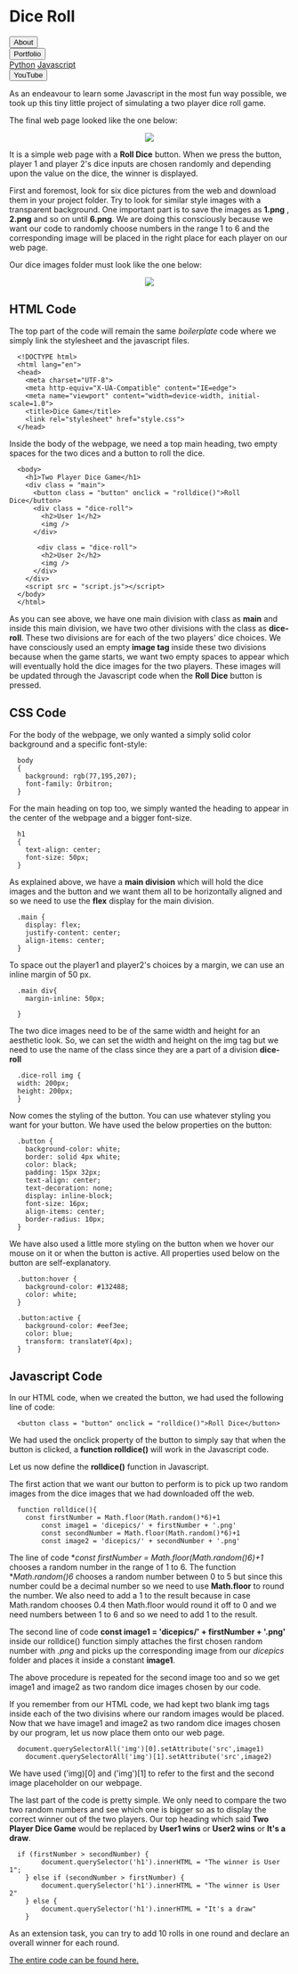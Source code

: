 <link rel ="stylesheet" href="style2.css">
  <div class = "heading">
    <h1>Dice Roll</h1>
  </div>
  <nav class = "topbar">
    <button onclick="window.location.href='index.html';">About</button>
    <div class="dropdown">
      <button class = "dropbtn">Portfolio</button>
        <div class="dropdown-content">
          <a href="Python.html">Python</a>
          <a href="Javascript.html">Javascript</a>
        </div>
    </div>
    <button onclick="window.open('https://www.youtube.com/@shellysachdev/videos', '_blank')">YouTube</button>
  </nav>

As an endeavour to learn some Javascript in the most fun way possible, we took up this tiny little project of simulating a two player dice roll game. 

The final web page looked like the one below:

<center><img src="dice.PNG"></center>

It is a simple web page with a **Roll Dice** button. When we press the button, player 1 and player 2's dice inputs are chosen randomly and depending upon the value on the dice, the winner is displayed.

First and foremost, look for six dice pictures from the web and download them in your project folder. Try to look for similar style images with a transparent background. One important part is to save the images as **1.png** , **2.png** and so on until **6.png**. We are doing this consciously because we want our code to randomly choose numbers in the range 1 to 6 and the corresponding image will be placed in the right place for each player on our web page.  

Our dice images folder must look like the one below:

<center><img src="dicepics.PNG"></center>


## HTML Code 

The top part of the code will remain the same *boilerplate* code where we simply link the stylesheet and the javascript files.

```{HTML}
  <!DOCTYPE html>
  <html lang="en">
  <head>
    <meta charset="UTF-8">
    <meta http-equiv="X-UA-Compatible" content="IE=edge">
    <meta name="viewport" content="width=device-width, initial-scale=1.0">
    <title>Dice Game</title>
    <link rel="stylesheet" href="style.css">
  </head>
```

Inside the body of the webpage, we need a top main heading, two empty spaces for the two dices and a button to roll the dice. 

```{HTML}
  <body>
    <h1>Two Player Dice Game</h1>
    <div class = "main">
      <button class = "button" onclick = "rolldice()">Roll Dice</button>
      <div class = "dice-roll">
        <h2>User 1</h2>
        <img />
      </div>

       <div class = "dice-roll">
        <h2>User 2</h2>
        <img />
      </div>
    </div>
    <script src = "script.js"></script>
  </body>
  </html>
```

As you can see above, we have one main division with class as **main** and inside this main division, we have two other divisions with the class as **dice-roll**. These two divisions are for each of the two players' dice choices. We have consciously used an empty **image tag** inside these two divisions because when the game starts, we want two empty spaces to appear which will eventually hold the dice images for the two players. These images will be updated through the Javascript code when the **Roll Dice** button is pressed. 

## CSS Code

For the body of the webpage, we only wanted a simply solid color background and a specific font-style:

```{CSS}
  body 
  {
    background: rgb(77,195,207);
    font-family: Orbitron;
  }
```

For the main heading on top too, we simply wanted the heading to appear in the center of the webpage and a bigger font-size.

```{CSS}
  h1
  {
    text-align: center;
    font-size: 50px;
  }
```

As explained above, we have a **main division** which will hold the dice images and the button and we want them all to be horizontally aligned and so we need to use the **flex** display for the main division.

```{CSS}
  .main {
    display: flex;
    justify-content: center;
    align-items: center;
  }
```

To space out the player1 and player2's choices by a margin, we can use an inline margin of 50 px.

```{CSS}
  .main div{
    margin-inline: 50px;

  }
```

The two dice images need to be of the same width and height for an aesthetic look. So, we can set the width and height on the img tag but we need to use the name of the class since they are a part of a division **dice-roll**

```{CSS}
  .dice-roll img {
  width: 200px;
  height: 200px;
  }
```

Now comes the styling of the button. You can use whatever styling you want for your button. We have used the below properties on the button:

```{CSS}
  .button {
    background-color: white;
    border: solid 4px white;
    color: black;
    padding: 15px 32px;
    text-align: center;
    text-decoration: none;
    display: inline-block;
    font-size: 16px;
    align-items: center;
    border-radius: 10px;
  }
```

We have also used a little more styling on the button when we hover our mouse on it or when the button is active. All properties used below on the button are self-explanatory.

```{CSS}
  .button:hover {
    background-color: #132488;
    color: white;
  }

  .button:active {
    background-color: #eef3ee;
    color: blue;
    transform: translateY(4px);
  }
```

## Javascript Code

In our HTML code, when we created the button, we had used the following line of code:

```{HTML}
  <button class = "button" onclick = "rolldice()">Roll Dice</button>
```

We had used the onclick property of the button to simply say that when the button is clicked, a **function rolldice()** will work in the Javascript code. 

Let us now define the **rolldice()** function in Javascript.

The first action that we want our button to perform is to pick up two random images from the dice images that we had downloaded off the web. 

```{Javascript}
  function rolldice(){
    const firstNumber = Math.floor(Math.random()*6)+1
		const image1 = 'dicepics/' + firstNumber + '.png'
		const secondNumber = Math.floor(Math.random()*6)+1
		const image2 = 'dicepics/' + secondNumber + '.png'
```

The line of code **const firstNumber = Math.floor(Math.random()*6)+1** chooses a random number in the range of 1 to 6. 
The function **Math.random()*6** chooses a random number between 0 to 5 but since this number could be a decimal number so we need to use **Math.floor** to round the number. We also need to add a 1 to the result because in case Math.random chooses 0.4 then Math.floor would round it off to 0 and we need numbers between 1 to 6 and so we need to add 1 to the result. 

The second line of code **const image1 = 'dicepics/' + firstNumber + '.png'** inside our rolldice() function simply attaches the first chosen random number with *.png* and picks up the corresponding image from our *dicepics* folder and places it inside a constant **image1**.

The above procedure is repeated for the second image too and so we get image1 and image2 as two random dice images chosen by our code. 

If you remember from our HTML code, we had kept two blank img tags inside each of the two divisins where our random images would be placed. Now that we have image1 and image2 as two random dice images chosen by our program, let us now place them onto our web page. 

```{Javascript}
  document.querySelectorAll('img')[0].setAttribute('src',image1)
	document.querySelectorAll('img')[1].setAttribute('src',image2)
```

We have used ('img)[0] and ('img')[1] to refer to the first and the second image placeholder on our webpage. 

The last part of the code is pretty simple. We only need to compare the two two random numbers and see which one is bigger so as to display the correct winner out of the two players. Our top heading which said **Two Player Dice Game** would be replaced by **User1 wins** or **User2 wins** or **It's a draw**. 

```{Javascript}
  if (firstNumber > secondNumber) {
		document.querySelector('h1').innerHTML = "The winner is User 1";
	} else if (secondNumber > firstNumber) {
		document.querySelector('h1').innerHTML = "The winner is User 2"
	} else {
		document.querySelector('h1').innerHTML = "It's a draw"
	}
```
As an extension task, you can try to add 10 rolls in one round and declare an overall winner for each round. 

[The entire code can be found here.](https://github.com/Shelly1986/diceroll.git)





